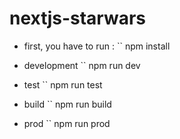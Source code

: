 # nextjs-starwars

- first, you have to run :
  ``
  npm install

- development
  ``
  npm run dev

- test
  ``
  npm run test

- build
  ``
  npm run build

- prod
  ``
  npm run prod
